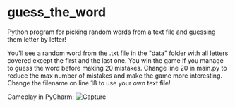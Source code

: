 # guess_the_word
Python program for picking random words from a text file and guessing them letter by letter!

You'll see a random word from the .txt file in the "data" folder with all letters covered except the first and the last one. You win the game if you manage to guess the word
before making 20 mistakes. Change line 20 in main.py to reduce the max number of mistakes and make the game more interesting. Change the filename on line 18 to use your own text file!



Gameplay in PyCharm:
![Capture](https://user-images.githubusercontent.com/82713997/115142258-70c5cc80-a049-11eb-8e17-072b09575b76.PNG)

